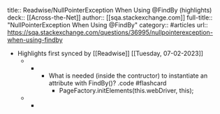 title:: Readwise/NullPointerException When Using @FindBy (highlights)
deck:: [[Across-the-Net]]
author:: [[sqa.stackexchange.com]]
full-title:: "NullPointerException When Using @FindBy"
category:: #articles
url:: https://sqa.stackexchange.com/questions/36995/nullpointerexception-when-using-findby

- Highlights first synced by [[Readwise]] [[Tuesday, 07-02-2023]]
	- -
		- What is needed (inside the contructor) to instantiate an attribute with FindBy()? .code #flashcard
			- PageFactory.initElements(this.webDriver, this);
	- -